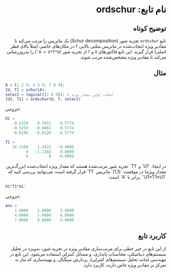 
<div dir="rtl">

# نام تابع: ordschur

## توضیح کوتاه
تابع `ordschur` تجزیه شور (Schur decomposition) یک ماتریس را مرتب می‌کند تا مقادیر ویژه انتخاب‌شده در ماتریس مثلثی بالایی `T` در مکان‌های خاصی (مثلاً بالای قطر اصلی) قرار گیرند. این تابع فاکتورهای `U` و `T` از تجزیه شور (`A = U*T*U'`) را به‌روزرسانی می‌کند تا مقادیر ویژه مشخص‌شده مرتب شوند.

## مثال
<div dir="ltr">

```matlab
A = [1 2 3; 4 5 6; 7 8 9];
[U, T] = schur(A);
select = logical([1 0 0]); % انتخاب اولین مقدار ویژه
[U1, T1] = ordschur(U, T, select)
```

خروجی:
```matlab
U1 =
   -0.2310    0.7851   -0.5774
   -0.5253   -0.0861    0.5774
   -0.8196   -0.6128   -0.5774

T1 =
   16.1168    1.3422   -0.0000
         0   -1.1168    0.0000
         0         0   -0.0000
```

</div>
در اینجا، `U1` و `T1` تجزیه شور مرتب‌شده هستند که مقدار ویژه انتخاب‌شده (بزرگ‌ترین مقدار ویژه) در موقعیت `(1,1)` ماتریس `T1` قرار گرفته است. می‌توانید بررسی کنید که `U1*T1*U1'` برابر با `A` است:
<div dir="ltr">

```matlab
U1*T1*U1'
```

خروجی:
```matlab
ans =
    1.0000    2.0000    3.0000
    4.0000    5.0000    6.0000
    7.0000    8.0000    9.0000
```

</div>

## کاربرد تابع
از این تابع در جبر خطی برای مرتب‌سازی مقادیر ویژه در تجزیه شور، به‌ویژه در تحلیل سیستم‌های دینامیکی، محاسبات پایداری، و مسائل کنترلی استفاده می‌شود. این تابع در مهندسی (مانند تحلیل سیستم‌های کنترلی)، پردازش سیگنال، و بهینه‌سازی که نیاز به تمرکز بر مقادیر ویژه خاص دارند، کاربرد دارد.

</div>
